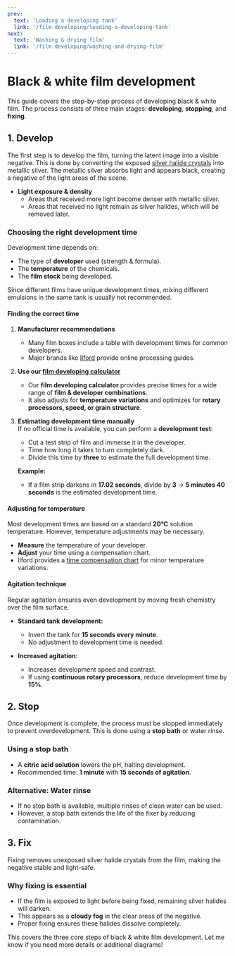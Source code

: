 ```yaml
---
prev: 
  text: 'Loading a developing tank'
  link: '/film-developing/loading-a-developing-tank'
next:
  text: 'Washing & drying film'
  link: '/film-developing/washing-and-drying-film'
---
```


# Black & white film development

This guide covers the step-by-step process of developing black & white film. 
The process consists of three main stages: **developing**, **stopping**, and **fixing**.

## 1. Develop

The first step is to develop the film, turning the latent image into a visible negative. 
This is done by converting the exposed [silver halide crystals](/glossary#silver-halide-crystals) into metallic silver. 
The metallic silver absorbs light and appears black, creating a negative of the light areas of the scene. 

- **Light exposure & density**  
  - Areas that received more light become denser with metallic silver.  
  - Areas that received no light remain as silver halides, which will be removed later.  

### Choosing the right development time  

Development time depends on:  
- The type of **developer** used (strength & formula).  
- The **temperature** of the chemicals.  
- The **film stock** being developed.  

Since different films have unique development times, mixing different emulsions in the same tank is usually not recommended.  

#### Finding the correct time  

1. **Manufacturer recommendations**  
   - Many film boxes include a table with development times for common developers.  
   - Major brands like [Ilford](https://www.ilfordphoto.com/wp/wp-content/uploads/2017/03/Film-processing-chart-.pdf) provide online processing guides.  

2. **Use our [film developing calculator](/appendix/black-and-white-film-developing-time-calculator)**  
   - Our **film developing calculator** provides precise times for a wide range of **film & developer combinations**.  
   - It also adjusts for **temperature variations** and optimizes for **rotary processors, speed, or grain structure**.  


3. **Estimating development time manually**  
   If no official time is available, you can perform a **development test**:  
   - Cut a test strip of film and immerse it in the developer.  
   - Time how long it takes to turn completely dark.  
   - Divide this time by **three** to estimate the full development time.  

   **Example:**  
   - If a film strip darkens in **17.02 seconds**, divide by **3** → **5 minutes 40 seconds** is the estimated development time.  

#### Adjusting for temperature  

Most development times are based on a standard **20°C** solution temperature. However, temperature adjustments may be necessary.  

- **Measure** the temperature of your developer.  
- **Adjust** your time using a compensation chart.  
- Ilford provides a [time compensation chart](https://www.ilfordphoto.com/wp/wp-content/uploads/2017/03/Temperature-compensation-chart.pdf) for minor temperature variations.  

[//]: # (📌 *Diagram suggestion:* A simple table showing how development time changes with different temperatures.  )

#### Agitation technique  

Regular agitation ensures even development by moving fresh chemistry over the film surface.  

- **Standard tank development:**  
  - Invert the tank for **15 seconds every minute**.  
  - No adjustment to development time is needed.  

- **Increased agitation:**  
  - Increases development speed and contrast.  
  - If using **continuous rotary processors**, reduce development time by **15%**.  

[//]: # (📌 *Diagram suggestion:* A simple visual showing agitation techniques &#40;e.g., inversion vs. rotary processing&#41;.  )

## 2. Stop

Once development is complete, the process must be stopped immediately to prevent overdevelopment. This is done using a **stop bath** or water rinse.  

### Using a stop bath  

- A **citric acid solution** lowers the pH, halting development.  
- Recommended time: **1 minute** with **15 seconds of agitation**.  

### Alternative: Water rinse  

- If no stop bath is available, multiple rinses of clean water can be used.  
- However, a stop bath extends the life of the fixer by reducing contamination.  

## 3. Fix

Fixing removes unexposed silver halide crystals from the film, making the negative stable and light-safe.  

### Why fixing is essential  

- If the film is exposed to light before being fixed, remaining silver halides will darken.  
- This appears as a **cloudy fog** in the clear areas of the negative.  
- Proper fixing ensures these halides dissolve completely.  

[//]: # (📌 *Diagram suggestion:* A comparison of a properly fixed negative vs. an under-fixed negative &#40;showing cloudy areas&#41;.  )

This covers the three core steps of black & white film development. Let me know if you need more details or additional diagrams!